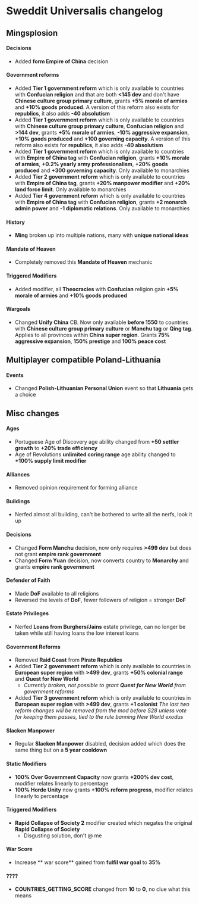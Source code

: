 # Sweddit Universalis changelog

## Mingsplosion

#### Decisions
- Added **form Empire of China** decision

#### Government reforms
- Added **Tier 1 government reform** which is only available to countries with **Confucian religion** and that are both **<145 dev** and don't have **Chinese culture group primary culture**, grants **+5% morale of armies** and **+10% goods produced**.  A version of this reform also exists for **republics**, it also adds **-40 absolutism**
- Added **Tier 1 government reform** which is only available to countries with **Chinese culture group primary culture**, **Confucian religion** and **>144 dev**, grants **+5% morale of armies**, **-10% aggressive expansion**, **+10% goods produced** and **+100 governing capacity**. A version of this reform also exists for **republics**, it also adds **-40 absolutism**
- Added **Tier 1 government reform** which is only available to countries with **Empire of China tag** with **Confucian religion**, grants **+10% morale of armies**, **+0.2% yearly army professionalism**, **+20% goods produced** and **+300 governing capacity**. Only available to monarchies
- Added **Tier 2 government reform** which is only available to countries with **Empire of China tag**, grants **+20% manpower modifier** and **+20% land force limit**. Only available to monarchies
- Added **Tier 4 government reform** which is only available to countries with **Empire of China tag** with **Confucian religion**, grants **+2 monarch admin power** and **-1 diplomatic relations**. Only available to monarchies

#### History
- **Ming** broken up into multiple nations, many with **unique national ideas**

#### Mandate of Heaven
- Completely removed this **Mandate of Heaven** mechanic

#### Triggered Modifiers
- Added modifier, all **Theocracies** with **Confucian** religion gain **+5% morale of armies** and **+10% goods produced**

#### Wargoals
- Changed **Unify China** CB. Now only available **before 1550** to countries with **Chinese culture group primary culture** or **Manchu tag** or **Qing tag**. Applies to all provinces within **China super region**. Grants **75% aggressive expansion**, **150% prestige** and **100% peace cost**

## Multiplayer compatible Poland-Lithuania
#### Events
- Changed **Polish-Lithuanian Personal Union** event so that **Lithuania** gets a choice

## Misc changes

#### Ages
- Portuguese Age of Discovery age ability changed from **+50 settler growth** to **+20% trade efficiency**
- Age of Revolutions **unlimited coring range** age ability changed to **+100% supply limit modifier**

#### Alliances
- Removed opinion requirement for forming alliance

#### Buildings
- Nerfed almost all building, can't be bothered to write all the nerfs, look it up

#### Decisions
- Changed  **Form Manchu** decision, now only requires **>499 dev** but does not grant **empire rank government**
- Changed  **Form Yuan** decision, now converts country to **Monarchy** and grants **empire rank government**

#### Defender of Faith
- Made **DoF** available to all religions
- Reversed the levels of **DoF**, fewer followers of religion = stronger **DoF**

#### Estate Privileges
- Nerfed **Loans from Burghers/Jains** estate privilege, can no longer be taken while still having loans the low interest loans

#### Government Reforms
- Removed **Raid Coast** from **Pirate Republics**
- Added **Tier 2 government reform** which is only available to countries in **European super region** with **>499 dev**, grants **+50% colonial range** and **Quest for New World**
	- *Currently broken, not possible to grant **Quest for New World** from government reforms*
- Added **Tier 3 government reform** which is only available to countries in **European super region** with **>499 dev**, grants **+1 colonist**
*The last two reform changes will be removed from the mod before S28 unless vote for keeping them passes, tied to the rule banning New World exodus*

#### Slacken Manpower
- Regular **Slacken Manpower** disabled, decision added which does the same thing but on a **5 year cooldown**

#### Static Modifiers
- **100% Over Government Capacity** now grants **+200% dev cost**, modifier relates linearly to percentage
- **100% Horde Unity** now grants **+100% reform progress**, modifier relates linearly to percentage

####  Triggered Modifiers
- **Rapid Collapse of Society 2** modifier created which negates the original **Rapid Collapse of Society**
	- Disgusting solution, don't @ me

#### War Score
- Increase ** war score** gained from **fulfil war goal** to **35%**

#### ????
- **COUNTRIES_GETTING_SCORE** changed from **10** to **0**, no clue what this means